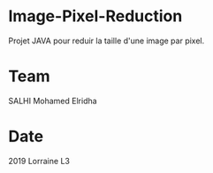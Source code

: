 # Image-Pixel-Reduction

Projet JAVA pour reduir la taille d'une image par pixel.

#  Team

SALHI Mohamed Elridha

#  Date
2019 Lorraine L3
